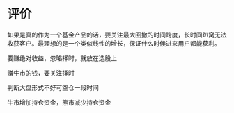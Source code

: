# 评价

如果是真的作为一个基金产品的话，要关注最大回撤的时间跨度，长时间趴窝无法收获客户。最理想的是一个类似线性的增长，保证什么时候进来用户都能获利。

要赚绝对收益，忽略择时，就放在选股上

赚牛市的钱，要关注择时

判断大盘形式不好可空仓一段时间

牛市增加持仓资金，熊市减少持仓资金

